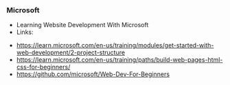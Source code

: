### Microsoft
+ Learning Website Development With Microsoft
+ Links:
- https://learn.microsoft.com/en-us/training/modules/get-started-with-web-development/2-project-structure
- https://learn.microsoft.com/en-us/training/paths/build-web-pages-html-css-for-beginners/
- https://github.com/microsoft/Web-Dev-For-Beginners

